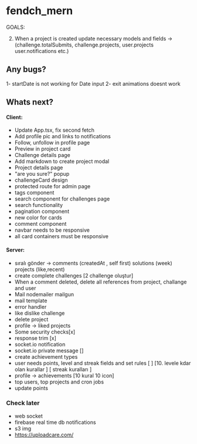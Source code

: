 # fendch_mern

GOALS:

2) When a project is created update necessary models and fields -> (challenge.totalSubmits, challenge.projects, user.projects user.notifications etc.)



## Any bugs?
1- startDate is not working for Date input
2- exit animations doesnt work

## Whats next?

#### Client:
- Update App.tsx, fix second fetch
- Add profile pic and links to notifications
- Follow, unfollow in profile page
- Preview in project card
- Challenge details page
- Add markdown to create project modal
- Project details page
- "are you sure?" popup
- challengeCard design
- protected route for admin page
- tags component
- search component for challenges page
- search functionality
- pagination component
- new color for cards
- comment component
- navbar needs to be responsive
- all card containers must be responsive

#### Server:
- sıralı gönder -> comments (createdAt , self first) solutions (week) projects (like,recent)
- create complete challenges [2 challenge oluştur]
- When a comment deleted, delete all references from project, challange and user
- Mail nodemailer mailgun 
- mail template
- error handler
- like dislike challenge
- delete project
- profile -> liked projects
- Some security checks[x]
- response trim [x]
- socket.io notification
- socket.io private message []
- create achievement types
- user needs points, level and streak fields and set rules [  ] [10. levele kdar olan kurallar ] [ streak kuralları ]
- profile -> achievements [10 kural 10 icon]
- top users, top projects and cron jobs
- update points


### Check later
- web socket
- firebase real time db notifications
- s3 img
- https://uploadcare.com/

 


